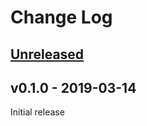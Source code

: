 # Change Log

## [Unreleased]

## v0.1.0 - 2019-03-14

Initial release

[Unreleased]: https://github.com/sfackler/rust-openssl/compare/openssl-errors-v0.1.0...master
